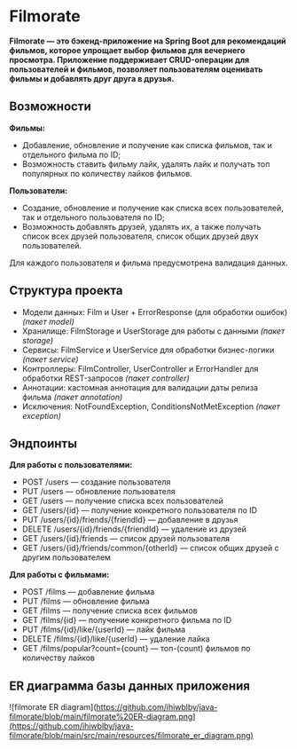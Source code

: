 # Filmorate
**Filmorate — это бэкенд-приложение на Spring Boot для рекомендаций фильмов, которое упрощает выбор фильмов для вечернего просмотра. Приложение поддерживает CRUD-операции для пользователей и фильмов, позволяет пользователям оценивать фильмы и добавлять друг друга в друзья.**

## Возможности
**Фильмы:**
- Добавление, обновление и получение как списка фильмов, так и отдельного фильма по ID;
- Возможность ставить фильму лайк, удалять лайк и получать топ популярных по количеству лайков фильмов.

**Пользователи:**
- Создание, обновление и получение как списка всех пользователей, так и отдельного пользователя по ID;
- Возможность добавлять друзей, удалять их, а также получать список всех друзей пользователя, список общих друзей двух пользователей.

Для каждого пользователя и фильма предусмотрена валидация данных.

## Структура проекта
- Модели данных: Film и User + ErrorResponse (для обработки ошибок) _(пакет model)_
- Хранилище: FilmStorage и UserStorage для работы с данными _(пакет storage)_
- Сервисы: FilmService и UserService для обработки бизнес-логики _(пакет service)_
- Контроллеры: FilmController, UserController и ErrorHandler для обработки REST-запросов _(пакет controller)_
- Аннотации: кастомная аннотация для валидации даты релиза фильма _(пакет annotation)_
- Исключения: NotFoundException, ConditionsNotMetException _(пакет exception)_

## Эндпоинты
**Для работы с пользователями:**
- POST /users — создание пользователя
- PUT /users — обновление пользователя
- GET /users — получение списка всех пользователей
- GET /users/{id} — получение конкретного пользователя по ID
- PUT /users/{id}/friends/{friendId} — добавление в друзья
- DELETE /users/{id}/friends/{friendId} — удаление из друзей
- GET /users/{id}/friends — список друзей пользователя
- GET /users/{id}/friends/common/{otherId} — список общих друзей с другим пользователем

**Для работы с фильмами:**
- POST /films — добавление фильма
- PUT /films — обновление фильма
- GET /films — получение списка всех фильмов
- GET /films/{id} — получение конкретного фильма по ID
- PUT /films/{id}/like/{userId} — лайк фильма
- DELETE /films/{id}/like/{userId} — удаление лайка
- GET /films/popular?count={count} — топ-(count) фильмов по количеству лайков

## ER диаграмма базы данных приложения
![filmorate ER diagram](https://github.com/ihiwblby/java-filmorate/blob/main/filmorate%20ER-diagram.png](https://github.com/ihiwblby/java-filmorate/blob/main/src/main/resources/filmorate_er_diagram.png)
